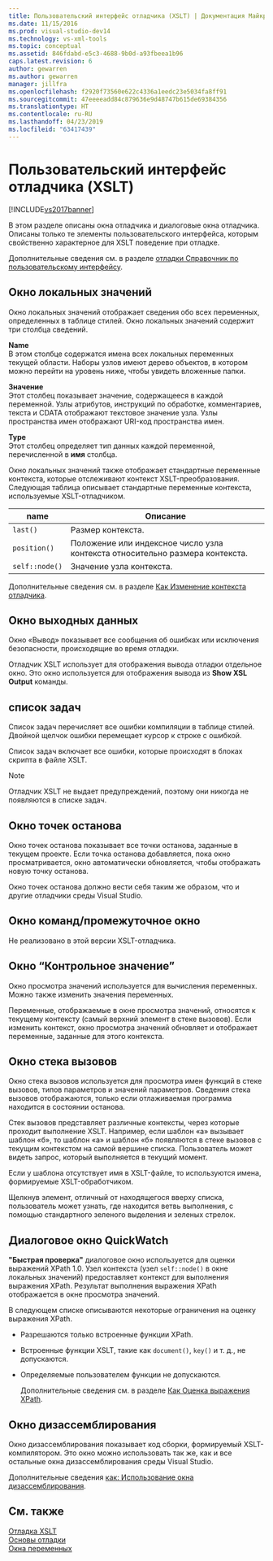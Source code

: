 ```yaml
---
title: Пользовательский интерфейс отладчика (XSLT) | Документация Майкрософт
ms.date: 11/15/2016
ms.prod: visual-studio-dev14
ms.technology: vs-xml-tools
ms.topic: conceptual
ms.assetid: 846fdabd-e5c3-4688-9b0d-a93fbeea1b96
caps.latest.revision: 6
author: gewarren
ms.author: gewarren
manager: jillfra
ms.openlocfilehash: f2920f73560e622c4336a1eedc23e5034fa8ff91
ms.sourcegitcommit: 47eeeeadd84c879636e9d48747b615de69384356
ms.translationtype: HT
ms.contentlocale: ru-RU
ms.lasthandoff: 04/23/2019
ms.locfileid: "63417439"
---
```

# <a name="debugger-user-interface-xslt"></a>Пользовательский интерфейс отладчика (XSLT)
[!INCLUDE[vs2017banner](../includes/vs2017banner.md)]

В этом разделе описаны окна отладчика и диалоговые окна отладчика. Описаны только те элементы пользовательского интерфейса, которым свойственно характерное для XSLT поведение при отладке.  
  
 Дополнительные сведения см. в разделе [отладки Справочник по пользовательскому интерфейсу](../debugger/debugging-user-interface-reference.md).  
  
## <a name="locals-window"></a>Окно локальных значений  
 Окно локальных значений отображает сведения обо всех переменных, определенных в таблице стилей. Окно локальных значений содержит три столбца сведений.  
  
 **Name**  
 В этом столбце содержатся имена всех локальных переменных текущей области. Наборы узлов имеют дерево объектов, в котором можно перейти на уровень ниже, чтобы увидеть вложенные папки.  
  
 **Значение**  
 Этот столбец показывает значение, содержащееся в каждой переменной. Узлы атрибутов, инструкций по обработке, комментариев, текста и CDATA отображают текстовое значение узла. Узлы пространства имен отображают URI-код пространства имен.  
  
 **Type**  
 Этот столбец определяет тип данных каждой переменной, перечисленной в **имя** столбца.  
  
 Окно локальных значений также отображает стандартные переменные контекста, которые отслеживают контекст XSLT-преобразования. Следующая таблица описывает стандартные переменные контекста, используемые XSLT-отладчиком.  
  
|name|Описание|  
|----------|-----------------|  
|`last()`|Размер контекста.|  
|`position()`|Положение или индексное число узла контекста относительно размера контекста.|  
|`self::node()`|Значение узла контекста.|  
  
 Дополнительные сведения см. в разделе [Как Изменение контекста отладчика](http://msdn.microsoft.com/library/8a69ea63-2ef0-4b4f-9521-cf8ad2e3ec5e).  
  
## <a name="output-window"></a>Окно выходных данных  
 Окно «Вывод» показывает все сообщения об ошибках или исключения безопасности, происходящие во время отладки.  
  
 Отладчик XSLT использует для отображения вывода отладки отдельное окно. Это окно используется для отображения вывода из **Show XSL Output** команды.  
  
## <a name="task-list"></a>список задач  
 Список задач перечисляет все ошибки компиляции в таблице стилей. Двойной щелчок ошибки перемещает курсор к строке с ошибкой.  
  
 Список задач включает все ошибки, которые происходят в блоках скрипта в файле XSLT.  
  
> [!NOTE]
> Отладчик XSLT не выдает предупреждений, поэтому они никогда не появляются в списке задач.  
  
## <a name="breakpoints-window"></a>Окно точек останова  
 Окно точек останова показывает все точки останова, заданные в текущем проекте. Если точка останова добавляется, пока окно просматривается, окно автоматически обновляется, чтобы отображать новую точку останова.  
  
 Окно точек останова должно вести себя таким же образом, что и другие отладчики среды Visual Studio.  
  
## <a name="command-windowimmediate-window"></a>Окно команд/промежуточное окно  
 Не реализовано в этой версии XSLT-отладчика.  
  
## <a name="watch-window"></a>Окно “Контрольное значение”  
 Окно просмотра значений используется для вычисления переменных. Можно также изменить значения переменных.  
  
 Переменные, отображаемые в окне просмотра значений, относятся к текущему контексту (самый верхний элемент в стеке вызовов). Если изменить контекст, окно просмотра значений обновляет и отображает переменные, заданные для этого контекста.  
  
## <a name="call-stack-window"></a>Окно стека вызовов  
 Окно стека вызовов используется для просмотра имен функций в стеке вызовов, типов параметров и значений параметров. Сведения стека вызовов отображаются, только если отлаживаемая программа находится в состоянии останова.  
  
 Стек вызовов представляет различные контексты, через которые проходит выполнение XSLT. Например, если шаблон «а» вызывает шаблон «б», то шаблон «а» и шаблон «б» появляются в стеке вызовов с текущим контекстом на самой вершине списка. Пользователь может видеть запрос, который выполняется в текущий момент.  
  
 Если у шаблона отсутствует имя в XSLT-файле, то используются имена, формируемые XSLT-обработчиком.  
  
 Щелкнув элемент, отличный от находящегося вверху списка, пользователь может узнать, где находится ветвь выполнения, с помощью стандартного зеленого выделения и зеленых стрелок.  
  
## <a name="quickwatch-dialog-box"></a>Диалоговое окно QuickWatch  
 **"Быстрая проверка"** диалоговое окно используется для оценки выражений XPath 1.0. Узел контекста (узел `self::node()` в окне локальных значений) предоставляет контекст для выполнения выражения XPath. Результат выполнения выражения XPath отображается в окне просмотра значений.  
  
 В следующем списке описываются некоторые ограничения на оценку выражения XPath.  
  
- Разрешаются только встроенные функции XPath.  
  
- Встроенные функции XSLT, такие как `document()`, `key()` и т. д., не допускаются.  
  
- Определяемые пользователем функции не допускаются.  
  
  Дополнительные сведения см. в разделе [Как Оценка выражения XPath](../xml-tools/how-to-evaluate-an-xpath-expression.md).  
  
## <a name="disassembly-window"></a>Окно дизассемблирования  
 Окно дизассемблирования показывает код сборки, формируемый XSLT-компилятором. Это окно можно использовать так же, как и все остальные окна дизассемблирования среды Visual Studio.  
  
 Дополнительные сведения [как: Использование окна дизассемблирования](../debugger/how-to-use-the-disassembly-window.md).  
  
## <a name="see-also"></a>См. также  
 [Отладка XSLT](../xml-tools/debugging-xslt.md)   
 [Основы отладки](../debugger/debugger-basics.md)   
 [Окна переменных](http://msdn.microsoft.com/library/ce0a67f6-2502-4b7a-ba45-cc32f8aeba3e)

